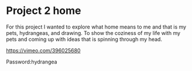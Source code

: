 # Project 2 home

For this project I wanted to explore what home means to me and that is my pets, hydrangeas, and drawing. To show the coziness of my life with my pets and coming up with ideas that is spinning through my head. 

https://vimeo.com/396025680

Password:hydrangea
